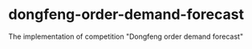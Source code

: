 # dongfeng-order-demand-forecast
The implementation of competition "Dongfeng order demand forecast"
